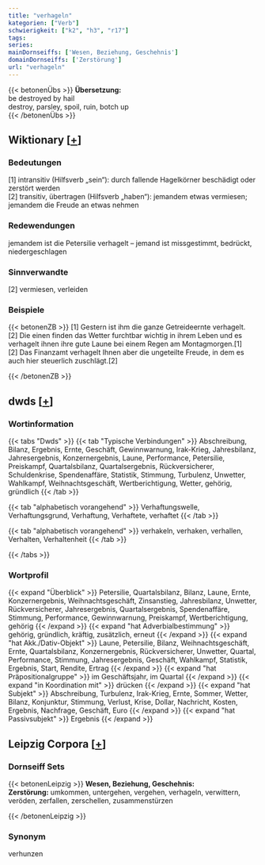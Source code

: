 ```yaml
---
title: "verhageln"
kategorien: ["Verb"]
schwierigkeit: ["k2", "h3", "r17"]
tags:
series:
mainDornseiffs: ['Wesen, Beziehung, Geschehnis']
domainDornseiffs: ['Zerstörung']
url: "verhageln"
---
```


{{< betonenÜbs >}}
**Übersetzung:**  
be destroyed by hail  
destroy, parsley, spoil, ruin, botch up  
{{< /betonenÜbs >}}

## Wiktionary [[+](https://de.wiktionary.org/wiki/verhageln)]

### Bedeutungen
[1] intransitiv (Hilfsverb „sein“): durch fallende Hagelkörner beschädigt oder zerstört werden  
[2] transitiv, übertragen (Hilfsverb „haben“): jemandem etwas vermiesen; jemandem die Freude an etwas nehmen  

### Redewendungen
jemandem ist die Petersilie verhagelt – jemand ist missgestimmt, bedrückt, niedergeschlagen  

### Sinnverwandte
[2] vermiesen, verleiden  

### Beispiele
{{< betonenZB >}}
[1] Gestern ist ihm die ganze Getreideernte verhagelt.  
[2]  Die einen finden das Wetter furchtbar wichtig in ihrem Leben und es verhagelt ihnen ihre gute Laune bei einem Regen am Montagmorgen.[1]  
[2] Das Finanzamt verhagelt Ihnen aber die ungeteilte Freude, in dem es auch hier steuerlich zuschlägt.[2]  

{{< /betonenZB >}}


## dwds [[+](https://www.dwds.de/wb/verhageln)]

### Wortinformation
{{< tabs "Dwds" >}}
{{< tab "Typische Verbindungen" >}}
Abschreibung, Bilanz, Ergebnis, Ernte, Geschäft, Gewinnwarnung, Irak-Krieg, Jahresbilanz, Jahresergebnis, Konzernergebnis, Laune, Performance, Petersilie, Preiskampf, Quartalsbilanz, Quartalsergebnis, Rückversicherer, Schuldenkrise, Spendenaffäre, Statistik, Stimmung, Turbulenz, Unwetter, Wahlkampf, Weihnachtsgeschäft, Wertberichtigung, Wetter, gehörig, gründlich
{{< /tab >}}

{{< tab "alphabetisch vorangehend" >}}
Verhaftungswelle, Verhaftungsgrund, Verhaftung, Verhaftete, verhaftet
{{< /tab >}}

{{< tab "alphabetisch vorangehend" >}}
verhakeln, verhaken, verhallen, Verhalten, Verhaltenheit
{{< /tab >}}

{{< /tabs >}}

### Wortprofil
{{< expand "Überblick" >}} Petersilie, Quartalsbilanz, Bilanz, Laune, Ernte, Konzernergebnis, Weihnachtsgeschäft, Zinsanstieg, Jahresbilanz, Unwetter, Rückversicherer, Jahresergebnis, Quartalsergebnis, Spendenaffäre, Stimmung, Performance, Gewinnwarnung, Preiskampf, Wertberichtigung, gehörig {{< /expand >}}
{{< expand "hat Adverbialbestimmung" >}} gehörig, gründlich, kräftig, zusätzlich, erneut {{< /expand >}}
{{< expand "hat Akk./Dativ-Objekt" >}} Laune, Petersilie, Bilanz, Weihnachtsgeschäft, Ernte, Quartalsbilanz, Konzernergebnis, Rückversicherer, Unwetter, Quartal, Performance, Stimmung, Jahresergebnis, Geschäft, Wahlkampf, Statistik, Ergebnis, Start, Rendite, Ertrag {{< /expand >}}
{{< expand "hat Präpositionalgruppe" >}} im Geschäftsjahr, im Quartal {{< /expand >}}
{{< expand "in Koordination mit" >}} drücken {{< /expand >}}
{{< expand "hat Subjekt" >}} Abschreibung, Turbulenz, Irak-Krieg, Ernte, Sommer, Wetter, Bilanz, Konjunktur, Stimmung, Verlust, Krise, Dollar, Nachricht, Kosten, Ergebnis, Nachfrage, Geschäft, Euro {{< /expand >}}
{{< expand "hat Passivsubjekt" >}} Ergebnis {{< /expand >}}

## Leipzig Corpora [[+](https://corpora.uni-leipzig.de/en/res?word=verhageln&corpusId=deu_newscrawl-public_2018)]

### Dornseiff Sets
{{< betonenLeipzig >}}
**Wesen, Beziehung, Geschehnis:**  
**Zerstörung:** umkommen, untergehen, vergehen, verhageln, verwittern, veröden, zerfallen, zerschellen, zusammenstürzen  

{{< /betonenLeipzig >}}

### Synonym
verhunzen

